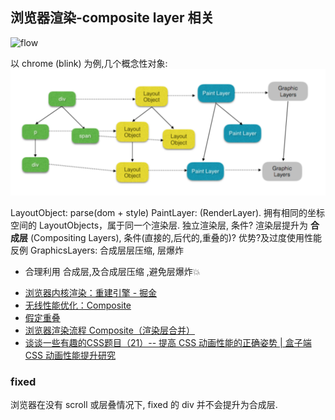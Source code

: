 


## 浏览器渲染-composite layer 相关

![flow](https://developers.google.com/web/fundamentals/performance/rendering/images/stick-to-compositor-only-properties-and-manage-layer-count/frame-no-layout-paint.jpg?hl=zh-cn)

以 chrome (blink) 为例,几个概念性对象:
![](2018-10-11-14-29-14.png)

LayoutObject: parse(dom + style)
PaintLayer: (RenderLayer). 拥有相同的坐标空间的 LayoutObjects，属于同一个渲染层.
         独立渲染层, 条件?
         渲染层提升为 **合成层** (Compositing Layers), 条件(直接的,后代的,重叠的)? 优势?及过度使用性能反例
GraphicsLayers:
         合成层层压缩, 层爆炸



* 合理利用 合成层,及合成层压缩 ,避免层爆炸💥

- [浏览器内核渲染：重建引擎 - 掘金](https://juejin.im/post/5bbaa7da6fb9a05d3761aafe?utm_medium=fe&utm_source=weixinqun)
- [无线性能优化：Composite](http://taobaofed.org/blog/2016/04/25/performance-composite/)
- [假定重叠](https://github.com/yoution/AssumedOverlap)
- [浏览器渲染流程 Composite（渲染层合并） ](https://segmentfault.com/a/1190000014520786)
- [谈谈一些有趣的CSS题目（21）-- 提高 CSS 动画性能的正确姿势 | 盒子端 CSS 动画性能提升研究](https://github.com/chokcoco/iCSS/issues/11)

### fixed

浏览器在没有 scroll 或层叠情况下, fixed 的 div 并不会提升为合成层.